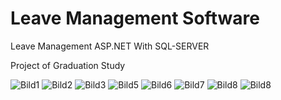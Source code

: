 # Leave Management Software 
Leave Management ASP.NET With SQL-SERVER

Project of Graduation Study 



![Bild1](https://user-images.githubusercontent.com/63109198/209969464-0e498cb1-dc30-4685-aa0d-c136f4c0e01a.jpg)
![Bild2](https://user-images.githubusercontent.com/63109198/209969755-9198c5c5-b3ba-4950-bfe2-906ed7bb506c.jpg)
![Bild3](https://user-images.githubusercontent.com/63109198/209969794-fe367d2f-7737-4531-b1f4-3ee77e075a2c.jpg)
![Bild5](https://user-images.githubusercontent.com/63109198/209969819-da96243c-a19d-46f2-9075-ff13b5ac6215.jpg)
![Bild6](https://user-images.githubusercontent.com/63109198/209969836-6479620a-9b1e-40f8-aec5-a8f6cfd68b80.jpg)
![Bild7](https://user-images.githubusercontent.com/63109198/209969861-7539fe51-d14f-4b8b-bc09-a456988e0dad.jpg)
![Bild8](https://user-images.githubusercontent.com/63109198/209969890-30aa9210-fd2e-4803-9884-ee97fbd00f72.jpg)
![Bild8](https://user-images.githubusercontent.com/63109198/209970192-8095f453-b71b-425b-a599-7755be2b0a90.jpg)
